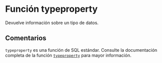 ﻿---
SidebarGroup: "Funciones de sistema"
Autogenerated: true
---

# Función  typeproperty

Devuelve información sobre un tipo de datos.

## Comentarios 

`typeproperty` es una función de SQL estándar. Consulte la documentación completa de la función [`typeproperty`](https://learn.microsoft.com/es-es/sql/t-sql/functions/typeproperty-transact-sql) para mayor información.
